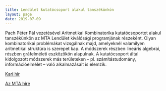 ```yaml
---
title: Lendület kutatócsoport alakul tanszékünkön
layout: page 
date: 2019-07-09
---
```


Pach Péter Pál vezetésével Aritmetikai Kombinatorika kutatócsoportot alakul tanszékünkön az MTA Lendület kiválósági programjának részeként.  Olyan kombinatorikai problémákat vizsgálnak majd, amelyeknél valamilyen aritmetikai struktúra is szerepet kap. A módszerek részben lineáris algebrai, részben gráfelméleti eszközökön alapulnak. A kutatócsoport által kidolgozott módszerek más területeken – pl. számítástudomány, információelmélet – való alkalmazásait is elemzik.


[Kari hír](http://www.vik.bme.hu/hir/2418-uj-lendulet-kutatocsoportok-a-muegyetemen)

[Az MTA híre](https://mta.hu/mta_hirei/a-kozepkori-zenei-emlekektol-a-koszoruer-betegseg-kockazatbecsleseig-itt-az-mta-lendulet-programjanak-uj-nyertesei-109855?fbclid=IwAR3elApPOdJPCp4NVKX83hURATkZqgU--tKOtDyFFrPgEAbcIGC3oROaJwk)
